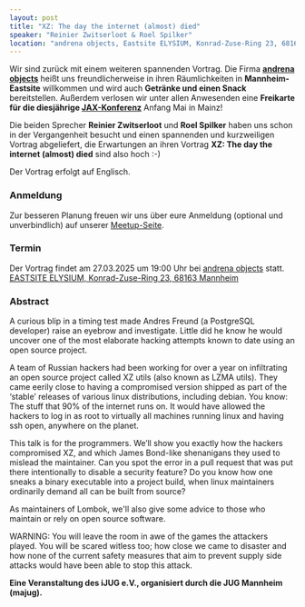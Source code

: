 ```yaml
---
layout: post
title: "XZ: The day the internet (almost) died"
speaker: "Reinier Zwitserloot & Roel Spilker"
location: "andrena objects, Eastsite ELYSIUM, Konrad-Zuse-Ring 23, 68163 Mannheim"
---
```


Wir sind zurück mit einem weiteren spannenden Vortrag. Die Firma **[andrena objects](https://www.andrena.de/)** heißt uns freundlicherweise in ihren Räumlichkeiten in **Mannheim-Eastsite** willkommen und wird auch **Getränke und einen Snack** bereitstellen.
Außerdem verlosen wir unter allen Anwesenden eine **Freikarte für die diesjährige [JAX-Konferenz](https://jax.de/mainz/)** Anfang Mai in Mainz!

Die beiden Sprecher **Reinier Zwitserloot** und **Roel Spilker** haben uns schon in der Vergangenheit besucht und einen spannenden und kurzweiligen Vortrag abgeliefert, die Erwartungen an ihren Vortrag **XZ: The day the internet (almost) died** sind also hoch :-)

Der Vortrag erfolgt auf Englisch.


### Anmeldung

Zur besseren Planung freuen wir uns über eure Anmeldung (optional und unverbindlich) auf unserer [Meetup-Seite](https://www.meetup.com/mannheim-java-usergroup/events/306413308/).

### Termin

Der Vortrag findet am 27.03.2025 um 19:00 Uhr bei [andrena objects](https://www.andrena.de/) statt. [EASTSITE ELYSIUM, Konrad-Zuse-Ring 23, 68163 Mannheim](https://www.google.de/maps/search/EASTSITE+ELYSIUM+Konrad-Zuse-Ring+23+68163+Mannheim/@49.4752962,8.5063156,17z/data=!3m1!4b1)

### Abstract

A curious blip in a timing test made Andres Freund (a PostgreSQL developer) raise an eyebrow and investigate. Little did he know he would uncover one of the most elaborate hacking attempts known to date using an open source project.

A team of Russian hackers had been working for over a year on infiltrating an open source project called XZ utils (also known as LZMA utils). They came eerily close to having a compromised version shipped as part of the ‘stable’ releases of various linux distributions, including debian. You know: The stuff that 90% of the internet runs on. It would have allowed the hackers to log in as root to virtually all machines running linux and having ssh open, anywhere on the planet.

This talk is for the programmers. We’ll show you exactly how the hackers compromised XZ, and which James Bond-like shenanigans they used to mislead the maintainer. Can you spot the error in a pull request that was put there intentionally to disable a security feature? Do you know how one sneaks a binary executable into a project build, when linux maintainers ordinarily demand all can be built from source?

As maintainers of Lombok, we'll also give some advice to those who maintain or rely on open source software.

WARNING: You will leave the room in awe of the games the attackers played. You will be scared witless too; how close we came to disaster and how none of the current safety measures that aim to prevent supply side attacks would have been able to stop this attack.


**Eine Veranstaltung des iJUG e.V., organisiert durch die JUG Mannheim (majug).**
